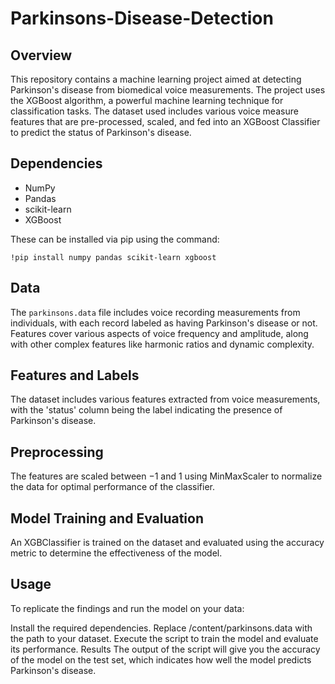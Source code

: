 # Parkinsons-Disease-Detection

## Overview
This repository contains a machine learning project aimed at detecting Parkinson's disease from biomedical voice measurements. The project uses the XGBoost algorithm, a powerful machine learning technique for classification tasks. The dataset used includes various voice measure features that are pre-processed, scaled, and fed into an XGBoost Classifier to predict the status of Parkinson's disease.

## Dependencies
- NumPy
- Pandas
- scikit-learn
- XGBoost

These can be installed via pip using the command:

`!pip install numpy pandas scikit-learn xgboost`

## Data
The `parkinsons.data` file includes voice recording measurements from individuals, with each record labeled as having Parkinson's disease or not. Features cover various aspects of voice frequency and amplitude, along with other complex features like harmonic ratios and dynamic complexity.

## Features and Labels
The dataset includes various features extracted from voice measurements, with the 'status' column being the label indicating the presence of Parkinson's disease.

## Preprocessing
The features are scaled between −1 and 1 using MinMaxScaler to normalize the data for optimal performance of the classifier.

## Model Training and Evaluation
An XGBClassifier is trained on the dataset and evaluated using the accuracy metric to determine the effectiveness of the model.

## Usage
To replicate the findings and run the model on your data:

Install the required dependencies.
Replace /content/parkinsons.data with the path to your dataset.
Execute the script to train the model and evaluate its performance.
Results
The output of the script will give you the accuracy of the model on the test set, which indicates how well the model predicts Parkinson's disease.
